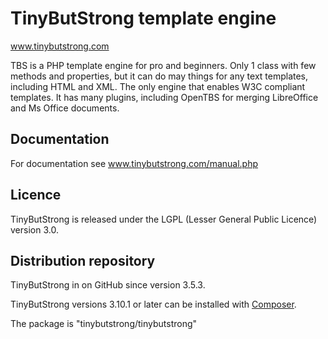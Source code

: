 # TinyButStrong template engine

www.tinybutstrong.com

TBS is a PHP template engine for pro and beginners.
Only 1 class with few methods and properties, but it can do may things for any text templates, including HTML and XML.
The only engine that enables W3C compliant templates.
It has many plugins, including OpenTBS for merging LibreOffice and Ms Office documents.

## Documentation

For documentation see 
www.tinybutstrong.com/manual.php

## Licence

TinyButStrong is released under the LGPL (Lesser General Public Licence) version 3.0.

## Distribution repository

TinyButStrong in on GitHub since version 3.5.3.

TinyButStrong versions 3.10.1 or later can be installed with [Composer](http://getcomposer.org/download/).

The package is "tinybutstrong/tinybutstrong" 
